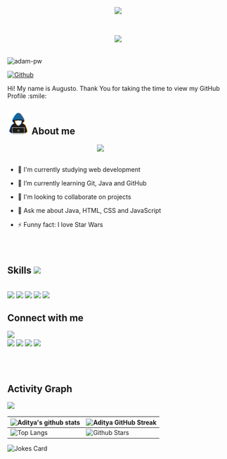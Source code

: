 <p align="center"><img width="300" src="https://i2.wp.com/allhtaccess.info/wp-content/uploads/2018/03/programming.gif?fit=1281%2C716&ssl=1" /></p>
<br>
<p align="center"
  <a href="https://github.com/DenverCoder1/readme-typing-svg"><img src="https://readme-typing-svg.herokuapp.com?font=Time+New+Roman&color=cyan&size=25&center=true&vCenter=true&width=600&height=100&lines=Hi+Devs,+Welcome+to+my+world..&hearts;++;Front-End+Developer,;Computer+Science+Student,;Active+Learner/Researcher,;Love+to+learn+new+stuffs..<3"></a>
</p>

<br>

<div align="left"><img src="https://komarev.com/ghpvc/?username=augustofeitosa&label=Profile%20views&color=0e75b6&style=flat"alt="adam-pw" /> </div>

[![Github](https://img.shields.io/github/followers/augustofeitosa?label=Follow&style=social)](https://github.com/augustofeitosa)

<div size='20px'> Hi! My name is Augusto. Thank You for taking the time to view my GitHub Profile :smile: 
</div>

## <picture><img src = "https://github.com/0xAbdulKhalid/0xAbdulKhalid/raw/main/assets/mdImages/about_me.gif" width = 50px></picture> **About me**

<img width="300" align="right" src="https://dl.openseauserdata.com/cache/originImage/files/527a9783c28c70962773a73db797ea4d.gif" />
<br>
<br>

- 🔭 I'm currently studying web development
  
- 🌱 I’m currently learning Git, Java and GitHub
  
- 👯 I'm looking to collaborate on projects
  
- 💬 Ask me about Java, HTML, CSS and JavaScript
  
- ⚡ Funny fact: I love Star Wars


<br>
<br>
<h2> Skills <img src = "https://media2.giphy.com/media/QssGEmpkyEOhBCb7e1/giphy.gif?cid=ecf05e47a0n3gi1bfqntqmob8g9aid1oyj2wr3ds3mg700bl&rid=giphy.gif" width = 32px> </h2>
<br>
<div>
<a><img src="https://img.shields.io/badge/CSS3-1572B6?style=for-the-badge&logo=css3&logoColor=white" target="_blank"></a>
<a><img src="https://img.shields.io/badge/HTML5-E34F26?style=for-the-badge&logo=html5&logoColor=white" target="_blank"></a>
<a> <img src="https://img.shields.io/badge/JavaScript-323330?style=for-the-badge&logo=javascript&logoColor=F7DF1E" target="_blank"></a>
<a><img src="https://img.shields.io/badge/TypeScript-007ACC?style=for-the-badge&logo=typescript&logoColor=white" target="_blank"></a>
<a><img src="https://img.shields.io/badge/React-20232A?style=for-the-badge&logo=react&logoColor=61DAFB" target="_blank"></a>
</div>



<h2> Connect with me </h2>

<div> 

<img width="300" src="https://64.media.tumblr.com/7747c53dacdb59782d9e35ca0776d709/tumblr_mk9t6eZCtG1qlecvdo1_500.gifv"/>
<br>
  <a href="https://www.youtube.com/channel/UCB7zsl2wpyDSoJCsPjG7mkw" target="_blank"><img src="https://img.shields.io/badge/YouTube-FF0000?style=for-the-badge&logo=youtube&logoColor=white" target="_blank"></a>
  <a href="https://www.instagram.com/igordao_1/" target="_blank"><img src="https://img.shields.io/badge/-Instagram-%23E4405F?style=for-the-badge&logo=instagram&logoColor=white"></a>
  <a href = "mailto:feitosa66@gmail.com "target="_blank"><img src="https://img.shields.io/badge/-Gmail-%23333?style=for-the-badge&logo=gmail&logoColor=white" ></a>
  <a href="https://www.linkedin.com/in/feitosaaugusto/" target="_blank"><img src="https://img.shields.io/badge/-LinkedIn-%230077B5?style=for-the-badge&logo=linkedin&logoColor=white"></a> 
  
</div>

<br>
<br>
<br>
  

<h2>Activity Graph</h2>
<p><img width="300"  src="https://media.tenor.com/CowGNQSUsOYAAAAC/confused-math.gif" /></p>  

| ![Aditya's github stats](https://github-readme-stats.vercel.app/api?username=augustofeitosa&show_icons=true&theme=tokyonight) | ![Aditya GitHub Streak](https://github-readme-streak-stats.herokuapp.com/?user=augustofeitosa&theme=tokyonight) |
| --- | --- |
| ![Top Langs](https://github-readme-stats.vercel.app/api/top-langs/?username=augustofeitosa&theme=tokyonight) | ![Github Stars](https://github-readme-stats.vercel.app/api?username=augustofeitosa&show_icons=true&locale=en&count_private=true&hide_rank=true&custom_title=My%20GitHub%20Stats&disable_animations=true&theme=tokyonight) |

![Jokes Card](https://readme-jokes.vercel.app/api?theme=tokyonight)


<br>
